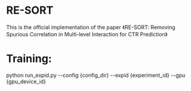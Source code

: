 # RE-SORT

This is the official  implementation of the paper 《RE-SORT: Removing Spurious Correlation in Multi-level Interaction for CTR Prediction》

# Training:

python run_expid.py --config {config_dir} --expid {experiment_id} --gpu {gpu_device_id}
